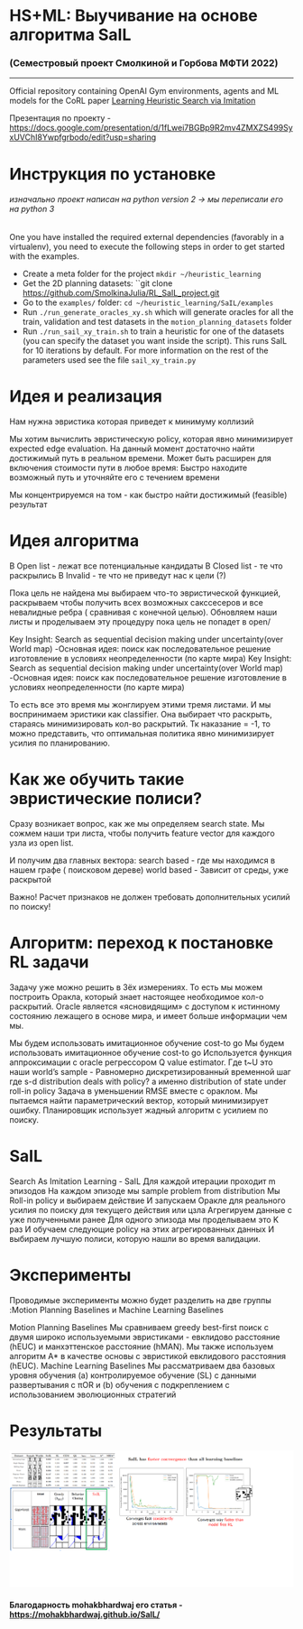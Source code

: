 # HS+ML: Выучивание на основе алгоритма SaIL
### (Семестровый проект Смолкиной и Горбова МФТИ 2022)
**********

Official repository containing OpenAI Gym environments, agents and ML models for the CoRL paper [Learning Heuristic Search via Imitation](https://arxiv.org/pdf/1707.03034.pdf)

Презентация по проекту - https://docs.google.com/presentation/d/1fLwei7BGBp9R2mv4ZMXZS499SyxUVChI8Ywpfgrbodo/edit?usp=sharing

# Инструкция по установке
###### изначально проект написан на python version 2 -> мы переписали его на python 3
One you have installed the required external dependencies (favorably in a virtualenv), you need to execute the following steps in order to get started with the examples.

 - Create a meta folder for the project ``mkdir ~/heuristic_learning `` 
 - Get the 2D planning datasets: ``git clone  https://github.com/SmolkinaJulia/RL_SaIL_project.git
 - Go to the ``examples/`` folder: ``cd ~/heuristic_learning/SaIL/examples``
 - Run ``./run_generate_oracles_xy.sh`` which will generate oracles for all the train, validation and test datasets in the ``motion_planning_datasets`` folder
 - Run ``./run_sail_xy_train.sh`` to train a heuristic for one of the datasets (you can specify the dataset you want inside the script). This runs SaIL for 10 iterations by default. For more information on the rest of the parameters used see the file ``sail_xy_train.py`` 

# Идея и реализация
Нам нужна эвристика которая приведет к минимуму коллизий

Мы хотим вычислить эвристическую policy, которая явно минимизирует expected edge evaluation.
На данный момент достаточно найти достижимый путь в реальном времени.
Может быть расширен для включения стоимости пути в любое время:
Быстро находите возможный путь и уточняйте его с течением времени

 Мы концентрируемся на том - как быстро найти достижимый (feasible) результат


# Идея алгоритма
В Open list - лежат все потенциальные кандидаты
В Closed list -  те что раскрылись
В Invalid - те что не приведут нас к цели (?)

Пока цель не найдена мы выбираем что-то эвристической функцией, раскрываем чтобы получить всех возможных сакссесеров и все невалидные ребра ( сравнивая с конечной целью).
Обновляем наши листы и проделываем эту процедуру пока цель не попадет в open/

Key Insight: Search as sequential decision making under uncertainty(over World map) -Основная идея: поиск как последовательное решение
изготовление в условиях неопределенности (по карте мира)
Key Insight: Search as sequential decision making under uncertainty(over World map) -Основная идея: поиск как последовательное решение
изготовление в условиях неопределенности (по карте мира)

То есть все это время мы жонглируем этими тремя листами.
И мы воспринимаем эристики как classifier. Она выбирает что раскрыть, стараясь минимизировать кол-во раскрытий. Тк наказание = -1, то можно представить, что оптимальная политика явно минимизирует усилия по планированию.

# Как же обучить такие эвристические полиси?

Сразу возникает вопрос, как же мы определяем search state.
Мы сожмем наши три листа, чтобы получить feature vector для каждого узла из open list.

И получим два главных вектора: 
search based - где мы находимся в нашем графе ( поисковом дереве)
world based - Зависит от среды, уже раскрытой 

Важно! Расчет признаков не должен требовать дополнительных усилий по поиску!

# Алгоритм: переход к постановке RL задачи
Задачу уже можно решить в 3ёх измерениях. То есть мы можем построить Оракла, который знает настоящее необходимое кол-о раскрытий.
Oracle является «ясновидящим» с доступом к истинному состоянию лежащего в основе мира, и имеет больше информации чем мы.

Мы будем использовать имитационное обучение cost-to go
Мы будем использовать имитационное обучение cost-to go
Используется функция аппроксимации с oracle регрессором Q value estimator.
Где t~U  это наши world’s sample - Равномерно дискретизированный временной шаг
где s-d  distribution deals with policy? а именно distribution of state under roll-in policy
Задача в уменьшении RMSE вместе с ораклом.
Мы пытаемся найти параметрический вектор, который минимизирует ошибку.
Планировщик использует жадный алгоритм с усилием по поиску.


# SaIL

Search As Imitation Learning - SaIL
Для каждой итерации проходит m эпизодов
На каждом эпизоде мы sample problem from distribution
Мы Roll-in policy и выбираем действие
И запускаем Оракле для реального усилия по поиску для текущего действия или цзла
Агрегируем данные с уже полученными ранее 
Для одного эпизода мы проделываем это K раз 
И обучаем следующие policy на этих агрегированных данных
И выбираем лучшую полиси, которую нашли во время валидации.



# Эксперименты
Проводимые эксперименты можно будет разделить на две группы :Motion Planning Baselines и Machine Learning Baselines

Motion Planning Baselines
Мы сравниваем  greedy best-first поиск с двумя широко используемыми эвристиками - евклидово расстояние (hEUC) и манхэттенское расстояние (hMAN). Мы также используем алгоритм A* в качестве основы с эвристикой евклидового расстояния (hEUC). 
Machine Learning Baselines
Мы рассматриваем два базовых уровня обучения (а) контролируемое обучение (SL) с данными развертывания с πOR и (b) обучения с подкреплением с использованием эволюционных стратегий


# Результаты 
![Часть результатов](https://github.com/SmolkinaJulia/RL_SaIL_project/blob/6082e8e945925d7a3d803a44eb474a63f8c918a7/%D1%81%D1%80%D0%B0%D0%B2%D0%BD%D0%B5%D0%BD%D0%B8%D0%B5%20%D1%81%20%D0%B0%D0%BB%D0%B3%D0%BE%D1%80%D0%B8%D1%82%D0%BC%D0%B0%D0%BC%D0%B8.png)

#### Благодарность mohakbhardwaj его статья - https://mohakbhardwaj.github.io/SaIL/
